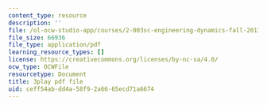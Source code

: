 ```yaml
---
content_type: resource
description: ''
file: /ol-ocw-studio-app/courses/2-003sc-engineering-dynamics-fall-2011/ceff54abdd4a58f92a6665ecd71a6674_cecD1w3-SD0.pdf
file_size: 66936
file_type: application/pdf
learning_resource_types: []
license: https://creativecommons.org/licenses/by-nc-sa/4.0/
ocw_type: OCWFile
resourcetype: Document
title: 3play pdf file
uid: ceff54ab-dd4a-58f9-2a66-65ecd71a6674
---
```

